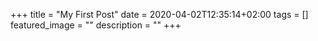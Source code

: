 +++
title =  "My First Post"
date = 2020-04-02T12:35:14+02:00
tags = []
featured_image = ""
description = ""
+++
